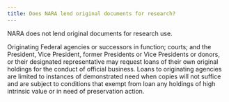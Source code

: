 ```yaml
---
title: Does NARA lend original documents for research?
---
```


NARA does not lend original documents for research use.

Originating Federal agencies or successors in function; courts; and the President, Vice President, former Presidents or Vice Presidents or donors, or their designated representative may request loans of their own original holdings for the conduct of official business. Loans to originating agencies are limited to instances of demonstrated need when copies will not suffice and are subject to conditions that exempt from loan any holdings of high intrinsic value or in need of preservation action.